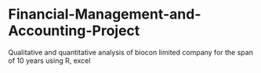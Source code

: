 # Financial-Management-and-Accounting-Project
Qualitative and quantitative analysis of biocon limited company for the span of 10 years using R, excel
